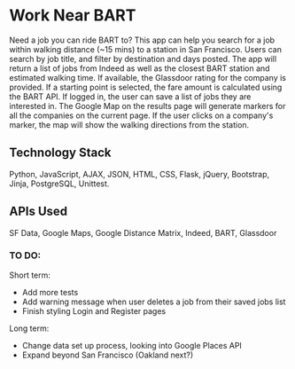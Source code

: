 # Work Near BART

Need a job you can ride BART to? This app can help you search for a job within walking distance (~15 mins) to a station in San Francisco. Users can search by job title, and filter by destination and days posted. The app will return a list of jobs from Indeed as well as the closest BART station and estimated walking time. If available, the Glassdoor rating for the company is provided. If a starting point is selected, the fare amount is calculated using the BART API. If logged in, the user can save a list of jobs they are interested in. The Google Map on the results page will generate markers for all the companies on the current page. If the user clicks on a company's marker, the map will show the walking directions from the station.

## Technology Stack

Python, JavaScript, AJAX, JSON, HTML, CSS, Flask, jQuery, Bootstrap,  Jinja, PostgreSQL, Unittest.

## APIs Used

SF Data, Google Maps, Google Distance Matrix, Indeed, BART, Glassdoor

### TO DO:

Short term:
- Add more tests
- Add warning message when user deletes a job from their saved jobs list
- Finish styling Login and Register pages

Long term:
- Change data set up process, looking into Google Places API
- Expand beyond San Francisco (Oakland next?)
